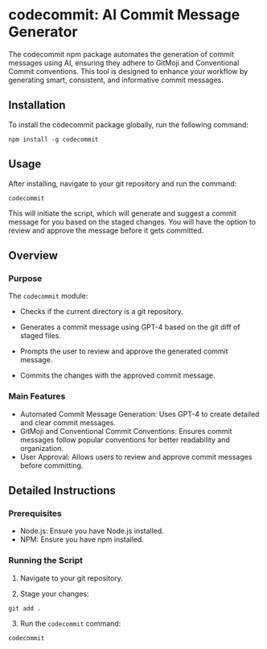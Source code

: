 # codecommit: AI Commit Message Generator

The codecommit npm package automates the generation of commit messages using AI, ensuring they adhere to GitMoji and Conventional Commit conventions. This tool is designed to enhance your workflow by generating smart, consistent, and informative commit messages.

## Installation

To install the codecommit package globally, run the following command:

```
npm install -g codecommit
```

## Usage

After installing, navigate to your git repository and run the command:

```
codecommit
```

This will initiate the script, which will generate and suggest a commit message for you based on the staged changes. You will have the option to review and approve the message before it gets committed.

## Overview

### Purpose

The `codecommit` module:

-   Checks if the current directory is a git repository.

-   Generates a commit message using GPT-4 based on the git diff of staged files.
-   Prompts the user to review and approve the generated commit message.
-   Commits the changes with the approved commit message.

### Main Features

-   Automated Commit Message Generation: Uses GPT-4 to create detailed and clear commit messages.
-   GitMoji and Conventional Commit Conventions: Ensures commit messages follow popular conventions for better readability and organization.
-   User Approval: Allows users to review and approve commit messages before committing.

## Detailed Instructions

### Prerequisites

-   Node.js: Ensure you have Node.js installed.
-   NPM: Ensure you have npm installed.

### Running the Script

1. Navigate to your git repository.

2. Stage your changes:

```
git add .
```

3. Run the `codecommit` command:

```
codecommit
```
